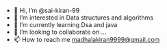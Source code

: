 - 👋 Hi, I’m @sai-kiran-99
- 👀 I’m interested in Data structures and algorithms
- 🌱 I’m currently learning Dsa and java
- 💞️ I’m looking to collaborate on ...
- 📫 How to reach me madhalakiran9999@gmail.com

<!---
sai-kiran-99/sai-kiran-99 is a ✨ special ✨ repository because its `README.md` (this file) appears on your GitHub profile.
You can click the Preview link to take a look at your changes.
--->
